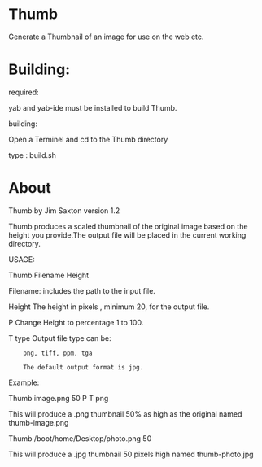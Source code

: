 # Thumb
Generate a Thumbnail of an image for use on the web etc.


# Building:

required: 

yab and yab-ide must be installed to build Thumb.

building:

Open a Terminel and cd to the Thumb directory

type : build.sh



# About


Thumb by Jim Saxton version 1.2

Thumb produces a scaled thumbnail of the original image based
on the height you provide.The output file will be placed in the
current working directory.

USAGE:

Thumb Filename Height <P> <T type>

Filename: 	includes the path to the input file.

Height 		The height in pixels , minimum  20, for the output file.

P 		Change Height to percentage 1 to 100.

T type 		Output file type can be:


		png, tiff, ppm, tga

		The default output format is jpg.

Example:

Thumb image.png 50 P T png

This will produce a .png thumbnail 50% as high as the original
named thumb-image.png

Thumb /boot/home/Desktop/photo.png 50

This will produce a .jpg thumbnail 50 pixels high named thumb-photo.jpg


